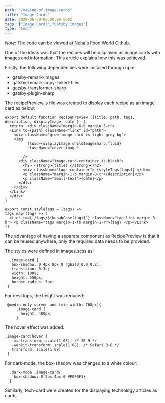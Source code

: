 ```yaml
---
path: "/making-of-image-cards"
title: "Image Cards"
date: 2020-06-20T00:00:00.000Z
tags: ["Image Cards","Gatsby images"]
type: "tech"
---
```

*Note:* The code can be viewed at <a href="https://github.com/NehaDadhich/nehasFoodWorld" target="_blank" rel="noopener noreferrer" class="link">  Neha's Food World Github</a>.

One of the ideas was that the recipes will be displayed as image cards with images and information. This article explains how this was achieved.

Firstly, the following dependencies were installed through npm:
- gatsby-remark-images
- gatsby-remark-copy-linked-files
- gatsby-transformer-sharp
- gatsby-plugin-sharp

The recipePreview.js file was created to display each recipe as an image card as below:

```Javascript{numberLines: true}
export default function RecipePreview ({title, path, tags, description, displayImage, date }) {
  return  <div className="margin-6-b margin-5-r">
  <Link to={path} className="link" id="path">
    <div className="grow image-card is-light-grey-bg">
    <Img
          fluid={displayImage.childImageSharp.fluid}
          className="cover-image"
          
        />
      <div className="image-card-container is-black">
        <h2> <strong>{title} </strong></h2> 
        <div className="tags-container"> {styleTags(tags)} </div>
        <p className="margin-1-b margin-0-t">{description}</p>
        <p className="small-text">{date}</p>
      </div>
    </div>
  </Link>
  </div>
}

export const styleTags = (tags) => 
tags.map((tag) => (
  <Link to={`/tags/${kebabCase(tag)}`} className="tag-link margin-3-b"> <p className="tags margin-1-tb margin-1-r">{tag} </p></Link>
))
 ```

 The advantage of having a separate component as RecipePreview is that it can be reused anywhere, only the required data needs to be provided. 

 The styles were defined in images.scss as:
 
 ```scss{numberLines: true}
   .image-card {
    box-shadow: 0 4px 8px 0 rgba(0,0,0,0.2);
    transition: 0.3s;
    width: 100%;
    height: 550px;
    border-radius: 5px;
  }
 ```

 For desktops, the height was reduced: 

 ```scss{numberLines: true}
  @media only screen and (min-width: 768px){
      .image-card {
        height: 480px;
      }
 ```

 The hover effect was added:

 ```scss{numberLines: true}
 .image-card:hover {
    -ms-transform: scale(1.08); /* IE 9 */
    -webkit-transform: scale(1.08); /* Safari 3-8 */
    transform: scale(1.08);
  }
 ```

 For dark-mode, the box-shadow was changed to a white colour: 
```scss{numberLines: true}
  .dark-mode .image-card{
    box-shadow: 0 2px 4px 0 #F0F0F1;
  }
  ```

  Similarly, tech-card were created for the displaying technology articles as cards.

